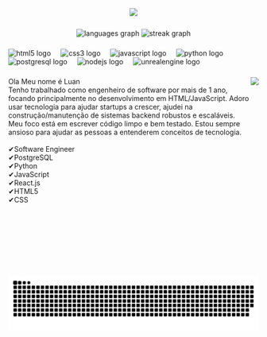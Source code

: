 <div align="center">
  <img height="300" src="https://i.pinimg.com/originals/7e/8c/d3/7e8cd38034029695e54d76d5f08a3a8e.gif"  />
</div>

###

<div align="center">
  <img src="https://github-readme-stats.vercel.app/api/top-langs?username=Luanramosteixeira&locale=en&hide_title=false&layout=compact&card_width=320&langs_count=5&theme=prussian&hide_border=false&order=2" height="150" alt="languages graph"  />
  <img src="https://streak-stats.demolab.com?user=Luanramosteixeira&locale=en&mode=daily&theme=prussian&hide_border=false&border_radius=5&order=3" height="150" alt="streak graph"  />
</div>

###

<div align="left">
  <img src="https://cdn.jsdelivr.net/gh/devicons/devicon/icons/html5/html5-original.svg" height="40" alt="html5 logo"  />
  <img width="12" />
  <img src="https://cdn.jsdelivr.net/gh/devicons/devicon/icons/css3/css3-original.svg" height="40" alt="css3 logo"  />
  <img width="12" />
  <img src="https://cdn.jsdelivr.net/gh/devicons/devicon/icons/javascript/javascript-original.svg" height="40" alt="javascript logo"  />
  <img width="12" />
  <img src="https://cdn.jsdelivr.net/gh/devicons/devicon/icons/python/python-original.svg" height="40" alt="python logo"  />
  <img width="12" />
  <img src="https://cdn.jsdelivr.net/gh/devicons/devicon/icons/postgresql/postgresql-original.svg" height="40" alt="postgresql logo"  />
  <img width="12" />
  <img src="https://cdn.jsdelivr.net/gh/devicons/devicon/icons/nodejs/nodejs-original.svg" height="40" alt="nodejs logo"  />
  <img width="12" />
  <img src="https://cdn.jsdelivr.net/gh/devicons/devicon/icons/unrealengine/unrealengine-original.svg" height="40" alt="unrealengine logo"  />
</div>

###

<img align="right" height="400" src="https://i.pinimg.com/736x/98/5e/e3/985ee3c1cf22c01b48c15aa2acb03cf0.jpg"  />

###

<p align="left">Ola Meu nome é Luan <br>Tenho trabalhado como engenheiro de software por mais de 1 ano, focando principalmente no desenvolvimento em HTML/JavaScript. Adoro usar tecnologia para ajudar startups a crescer, ajudei na construção/manutenção de sistemas backend robustos e escaláveis. Meu foco está em escrever código limpo e bem testado. Estou sempre ansioso para ajudar as pessoas a entenderem conceitos de tecnologia.<br><br>✔Software Engineer<br>✔PostgreSQL<br>✔Python<br>✔JavaScript<br>✔React.js<br>✔HTML5<br>✔CSS</p>

###
<picture align="center">
  <source media="(prefers-color-scheme: dark)" srcset="https://raw.githubusercontent.com/Luanramosteixeira/Luanramosteixeira/output/github-contribution-grid-snake-dark.svg">
  <source media="(prefers-color-scheme: light)" srcset="https://raw.githubusercontent.com/Luanramosteixeira/Luanramosteixeira/output/github-contribution-grid-snake-dark.svg">
  <img align="center" alt="github contribution grid snake animation" src="https://raw.githubusercontent.com/Luanramosteixeira/Luanramosteixeira/output/github-contribution-grid-snake.svg">
</picture>
